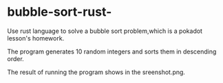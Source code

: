 # bubble-sort-rust-
Use rust language to solve a bubble sort problem,which is a pokadot lesson's homework.

The program generates 10 random integers and sorts them in descending order.

The result of running the program shows in the sreenshot.png.
